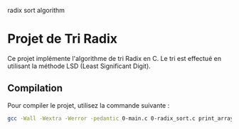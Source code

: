 radix sort algorithm

# Projet de Tri Radix

Ce projet implémente l'algorithme de tri Radix en C. Le tri est effectué en utilisant la méthode LSD (Least Significant Digit).

## Compilation

Pour compiler le projet, utilisez la commande suivante :

```bash
gcc -Wall -Wextra -Werror -pedantic 0-main.c 0-radix_sort.c print_array.c -o radix
